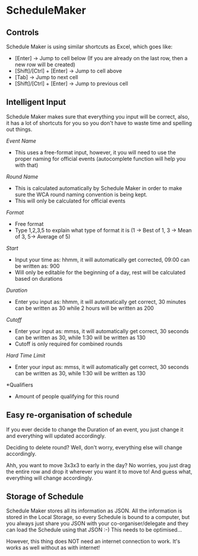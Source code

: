 # ScheduleMaker

Controls
--------------
Schedule Maker is using similar shortcuts as Excel, which goes like:
- [Enter] -> Jump to cell below (If you are already on the last row, then a new row will be created)
- [Shift]/[Ctrl] + [Enter] -> Jump to cell above
- [Tab] -> Jump to next cell
- [Shift]/[Ctrl] + [Enter] -> Jump to previous cell

Intelligent Input
--------------
Schedule Maker makes sure that everything you input will be correct, also, it has a lot of shortcuts for you so you don't have to waste time and spelling out things.

*Event Name*
- This uses a free-format input, however, it you will need to use the proper naming for official events (autocomplete function will help you with that)

*Round Name*
- This is calculated automatically by Schedule Maker in order to make sure the WCA round naming convention is being kept.
- This will only be calculated for official events

*Format*
- Free format
- Type 1,2,3,5 to explain what type of format it is (1 -> Best of 1, 3 -> Mean of 3, 5-> Average of 5)

*Start*
- Input your time as: hhmm, it will automatically get corrected, 09:00 can be written as: 900
- Will only be editable for the beginning of a day, rest will be calculated based on durations

*Duration*
- Enter you input as: hhmm, it will automatically get correct, 30 minutes can be written as 30 while 2 hours will be written as 200

*Cutoff*
- Enter your input as: mmss, it will automatically get correct, 30 seconds can be written as 30, while 1:30 will be written as 130
- Cutoff is only required for combined rounds

*Hard Time Limit*
- Enter your input as: mmss, it will automatically get correct, 30 seconds can be written as 30, while 1:30 will be written as 130

*Qualifiers
- Amount of people qualifying for this round

Easy re-organisation of schedule
--------------
If you ever decide to change the Duration of an event, you just change it and everything will updated accordingly.

Deciding to delete round? Well, don't worry, everything else will change accordingly.

Ahh, you want to move 3x3x3 to early in the day? No worries, you just drag the entire row and drop it wherever you want it to move to! And guess what, everything will change accordingly.

Storage of Schedule
--------------
Schedule Maker stores all its information as JSON. All the information is stored in the Local Storage, so every Schedule is bound to a computer, but you always just share you JSON with your co-organiser/delegate and they can load the Schedule using that JSON :-) This needs to be optimised...

However, this thing does NOT need an internet connection to work. It's works as well without as with internet!